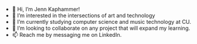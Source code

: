 - 👋 Hi, I’m Jenn Kaphammer!
- 👀 I’m interested in the intersections of art and technology
- 🌱 I’m currently studying computer science and music technology at CU.
- 💞️ I’m looking to collaborate on any project that will expand my learning.
- 📫 Reach me by messaging me on LinkedIn.

<!---
jkaphammer/jkaphammer is a ✨ special ✨ repository because its `README.md` (this file) appears on your GitHub profile.
You can click the Preview link to take a look at your changes.
--->
